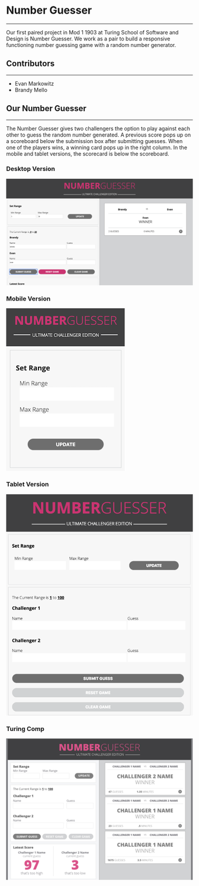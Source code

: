 # Number Guesser
***
Our first paired project in Mod 1 1903 at Turing School of Software and Design is Number Guesser. We work as a pair to build a responsive functioning number guessing game with a random number generator.  

## Contributors
****
  + Evan Markowitz
  + Brandy Mello

## Our Number Guesser
****
The Number Guesser gives two challengers the option to play against each other to guess the random number generated. A previous score pops up on a scoreboard below the submission box after submitting guesses. When one of the players wins, a winning card pops up in the right column. In the mobile and tablet versions, the scorecard is below the scoreboard.

### Desktop Version
![Comp](/images/NumberGuesser1.png)

### Mobile Version
![Comp](/images/NGMobile1.png)

### Tablet Version
![Comp](/images/NGTablet.png)

### Turing Comp
![TuringComp](/images/NumberGuesserComp.png)
